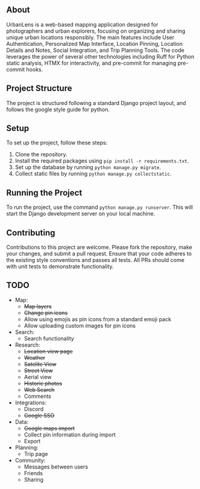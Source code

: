 ## About
UrbanLens is a web-based mapping application designed for photographers and urban explorers, focusing on organizing and sharing unique urban locations responsibly. The main features include User Authentication, Personalized Map Interface, Location Pinning, Location Details and Notes, Social Integration, and Trip Planning Tools. The code leverages the power of several other technologies including Ruff for Python static analysis, HTMX for interactivity, and pre-commit for managing pre-commit hooks. 

## Project Structure
The project is structured following a standard Django project layout, and follows the google style guide for python.

## Setup
To set up the project, follow these steps:
1. Clone the repository.
2. Install the required packages using `pip install -r requirements.txt`.
3. Set up the database by running `python manage.py migrate`.
4. Collect static files by running `python manage.py collectstatic`.

## Running the Project
To run the project, use the command `python manage.py runserver`. This will start the Django development server on your local machine.

## Contributing
Contributions to this project are welcome. Please fork the repository, make your changes, and submit a pull request. Ensure that your code adheres to the existing style conventions and passes all tests. All PRs should come with unit tests to demonstrate functionality.

## TODO
* Map:
    * <s>Map layers</s>
	* <s>Change pin icons</s>
	* Allow using emojis as pin icons from a standard emoji pack
	* Allow uploading custom images for pin icons
* Search:
	* Search functionality
* Research:
	* <s>Location view page</s>
	* <s>Weather</s>
	* <s>Satelite View</s>
	* <s>Street View</s>
	* Aerial view
	* <s>Historic photos</s>
	* <s>Web Search</s>
	* Comments
* Integrations:
	* Discord
	* <s>Google SSO</s>
* Data:
	* <s>Google maps import</s>
	* Collect pin information during import
	* Export
* Planning:
	* Trip page
* Community:
	* Messages between users
	* Friends
	* Sharing